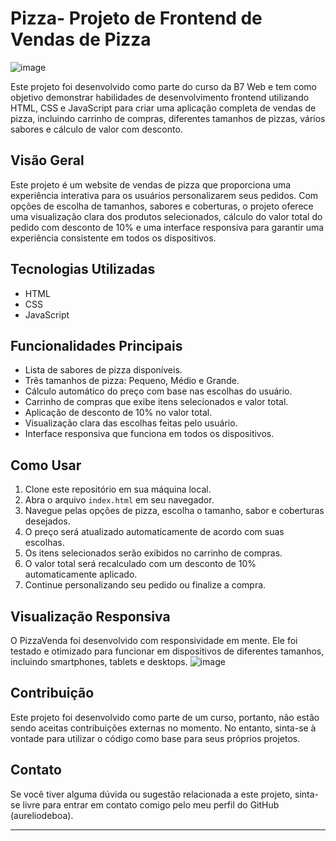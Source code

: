 # Pizza- Projeto de Frontend de Vendas de Pizza


![image](https://github.com/aureliodeboa/Projeto-Pizzas/assets/53971991/9d4a9923-9890-4fce-95a9-410c20dd9e04)



Este projeto foi desenvolvido como parte do curso da B7 Web e tem como objetivo demonstrar habilidades de desenvolvimento frontend utilizando HTML, CSS e JavaScript para criar uma aplicação completa de vendas de pizza, incluindo carrinho de compras, diferentes tamanhos de pizzas, vários sabores e cálculo de valor com desconto.

## Visão Geral

Este projeto é um website de vendas de pizza que proporciona uma experiência interativa para os usuários personalizarem seus pedidos. Com opções de escolha de tamanhos, sabores e coberturas, o projeto oferece uma visualização clara dos produtos selecionados, cálculo do valor total do pedido com desconto de 10% e uma interface responsiva para garantir uma experiência consistente em todos os dispositivos.

## Tecnologias Utilizadas

- HTML
- CSS
- JavaScript

## Funcionalidades Principais

- Lista de sabores de pizza disponíveis.
- Três tamanhos de pizza: Pequeno, Médio e Grande.
- Cálculo automático do preço com base nas escolhas do usuário.
- Carrinho de compras que exibe itens selecionados e valor total.
- Aplicação de desconto de 10% no valor total.
- Visualização clara das escolhas feitas pelo usuário.
-  Interface responsiva que funciona em todos os dispositivos.

## Como Usar

1. Clone este repositório em sua máquina local.
2. Abra o arquivo `index.html` em seu navegador.
3. Navegue pelas opções de pizza, escolha o tamanho, sabor e coberturas desejados.
4. O preço será atualizado automaticamente de acordo com suas escolhas.
5. Os itens selecionados serão exibidos no carrinho de compras.
6. O valor total será recalculado com um desconto de 10% automaticamente aplicado.
7. Continue personalizando seu pedido ou finalize a compra.

## Visualização Responsiva
O PizzaVenda foi desenvolvido com responsividade em mente. Ele foi testado e otimizado para funcionar em dispositivos de diferentes tamanhos, incluindo smartphones, tablets e desktops.
![image](https://github.com/aureliodeboa/Projeto-Pizzas/assets/53971991/c2854939-66a1-4d47-bc91-52d17fcddac4)




## Contribuição

Este projeto foi desenvolvido como parte de um curso, portanto, não estão sendo aceitas contribuições externas no momento. No entanto, sinta-se à vontade para utilizar o código como base para seus próprios projetos.

## Contato

Se você tiver alguma dúvida ou sugestão relacionada a este projeto, sinta-se livre para entrar em contato comigo pelo meu perfil do GitHub (aureliodeboa).

---

